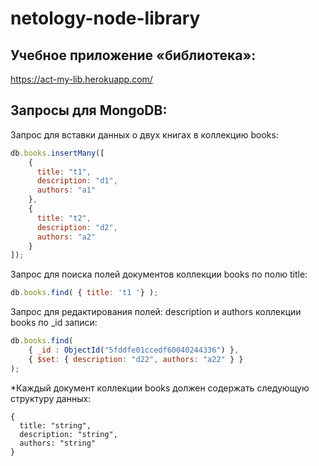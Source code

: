 # netology-node-library

## Учебное приложение «библиотека»:

https://act-my-lib.herokuapp.com/

## Запросы для MongoDB:

Запрос для вставки данных о двух книгах в коллекцию books:

```javascript
db.books.insertMany([
    {
      title: "t1",
      description: "d1",
      authors: "a1"
    },
    {
      title: "t2",
      description: "d2",
      authors: "a2"
    }
]);
```

Запрос для поиска полей документов коллекции books по полю title:

```javascript
db.books.find( { title: 't1 '} );
```

Запрос для редактирования полей: description и authors коллекции books по _id записи:

```javascript
db.books.find(
    { _id : ObjectId("5fddfe01ccedf60040244336") },
    { $set: { description: "d22", authors: "a22" } }
);
```

*Каждый документ коллекции books должен содержать следующую структуру данных:

```
{
  title: "string",
  description: "string",
  authors: "string"
}
```

